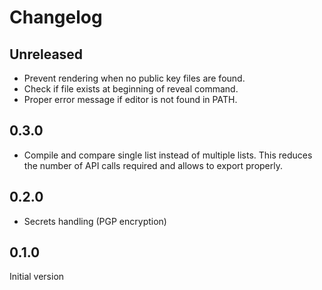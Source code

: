 # Changelog

## Unreleased

* Prevent rendering when no public key files are found.
* Check if file exists at beginning of reveal command.
* Proper error message if editor is not found in PATH.

## 0.3.0

* Compile and compare single list instead of multiple lists. This reduces the number of API calls required and allows to export properly.

## 0.2.0

* Secrets handling (PGP encryption)

## 0.1.0

Initial version
